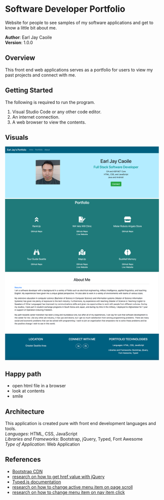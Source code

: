 # Software Developer Portfolio
Website for people to see samples of my software applications and get to know a little bit about me.

**Author**: Earl Jay Caoile <br />
**Version**: 1.0.0

## Overview
This front end web applications serves as a portfolio for users to view my past projects and connect with me.

## Getting Started
The following is required to run the program.
1. Visual Studio Code or any other code editor.
2. An internet connection.
3. A web browser to view the contents.

## Visuals
![portfolio intro](./assets/portfolio-intro-ss.png) <br />
![portfolio projects](./assets/portfolio-projects-ss.png) <br />
![portfolio about](./assets/portfolio-about-ss.png) <br />
![portfolio footer](./assets/portfolio-footer-ss.png) <br />

## Happy path
- open html file in a browser
- look at contents
- smile

## Architecture
This application is created pure with front end development languages and tools. <br />
*Languages*: HTML, CSS, JavaScript <br />
*Libraries and Frameworks*: Bootstrap, jQuery, Typed, Font Awesome <br />
*Type of Application*: Web Application <br />

## References
- [Bootstrap CDN](https://www.bootstrapcdn.com/)
- [research on how to get href value with jQuery](https://stackoverflow.com/questions/2098408/how-to-get-href-value-using-jquery)
- [Typed.js documentation](https://github.com/mattboldt/typed.js/)
- [research on how to change active menu item on page scroll](https://stackoverflow.com/questions/9979827/change-active-menu-item-on-page-scroll)
- [research on how to change menu item on nav item click](https://stackoverflow.com/questions/41660461/add-active-class-to-section-of-menu)